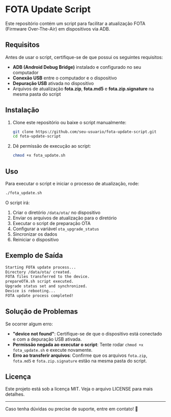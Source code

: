 # FOTA Update Script

Este repositório contém um script para facilitar a atualização FOTA (Firmware Over-The-Air) em dispositivos via ADB.

## Requisitos
Antes de usar o script, certifique-se de que possui os seguintes requisitos:
- **ADB (Android Debug Bridge)** instalado e configurado no seu computador
- **Conexão USB** entre o computador e o dispositivo
- **Depuração USB** ativada no dispositivo
- Arquivos de atualização **fota.zip**, **fota.md5** e **fota.zip.signature** na mesma pasta do script

## Instalação
1. Clone este repositório ou baixe o script manualmente:
   ```bash
   git clone https://github.com/seu-usuario/fota-update-script.git
   cd fota-update-script
   ```

2. Dê permissão de execução ao script:
   ```bash
   chmod +x fota_update.sh
   ```

## Uso
Para executar o script e iniciar o processo de atualização, rode:
```bash
./fota_update.sh
```
O script irá:
1. Criar o diretório `/data/ota/` no dispositivo
2. Enviar os arquivos de atualização para o diretório
3. Executar o script de preparação OTA
4. Configurar a variável `ota_upgrade_status`
5. Sincronizar os dados
6. Reiniciar o dispositivo

## Exemplo de Saída
```bash
Starting FOTA update process...
Directory /data/ota/ created.
FOTA files transferred to the device.
prepareOTA.sh script executed.
Upgrade status set and synchronized.
Device is rebooting...
FOTA update process completed!
```

## Solução de Problemas
Se ocorrer algum erro:
- **"device not found"**: Certifique-se de que o dispositivo está conectado e com a depuração USB ativada.
- **Permissão negada ao executar o script**: Tente rodar `chmod +x fota_update.sh` e execute novamente.
- **Erro ao transferir arquivos**: Confirme que os arquivos `fota.zip`, `fota.md5` e `fota.zip.signature` estão na mesma pasta do script.

## Licença
Este projeto está sob a licença MIT. Veja o arquivo LICENSE para mais detalhes.

---
Caso tenha dúvidas ou precise de suporte, entre em contato! 🚀

